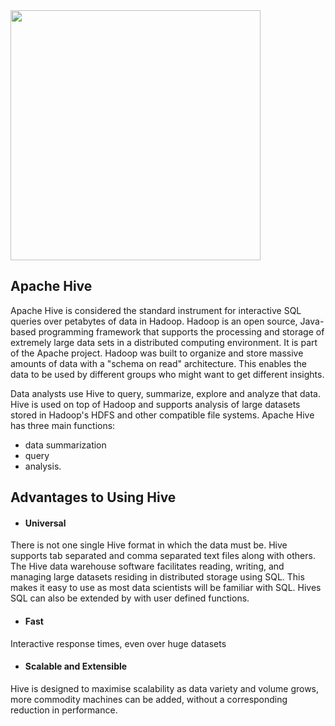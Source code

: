 <img src="https://upload.wikimedia.org/wikipedia/commons/thumb/b/bb/Apache_Hive_logo.svg/853px-Apache_Hive_logo.svg.png" width="400" height="400">

## Apache Hive
Apache Hive is considered the standard instrument for interactive SQL queries over petabytes of data in Hadoop. Hadoop is an open source, Java-based programming framework that supports the processing and storage of extremely large data sets in a distributed computing environment. It is part of the Apache project. Hadoop was built to organize and store massive amounts of data with a "schema on read" architecture. This enables the data to be used by different groups who might want to get different insights.

Data analysts use Hive to query, summarize, explore and analyze that data. Hive is used on top of Hadoop and supports analysis of large datasets stored in Hadoop's HDFS and other compatible file systems. Apache Hive has three main functions: 
* data summarization
* query
* analysis.

## Advantages to Using Hive
* #### Universal
There is not one single Hive format in which the data must be. Hive supports tab separated and comma separated text files along with others. The Hive data warehouse software facilitates reading, writing, and managing large datasets residing in distributed storage using SQL. This makes it easy to use as most data scientists will be familiar with SQL. Hives SQL can also be extended by with user defined functions.

* #### Fast	
Interactive response times, even over huge datasets

* #### Scalable and Extensible	
Hive is designed to maximise scalability as data variety and volume grows, more commodity machines can be added, without a corresponding reduction in performance.
